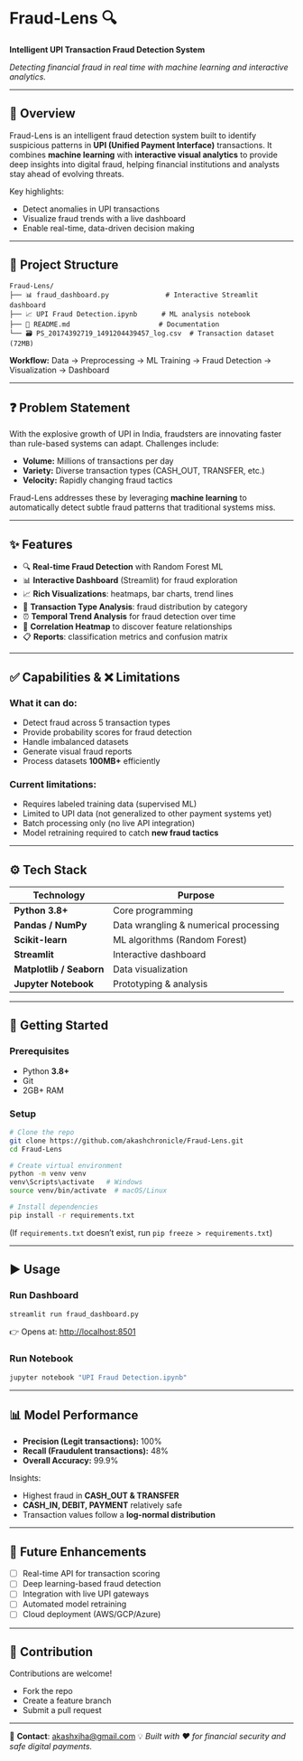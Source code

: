 
# Fraud-Lens 🔍

**Intelligent UPI Transaction Fraud Detection System**

*Detecting financial fraud in real time with machine learning and interactive analytics.*

---

## 📌 Overview

Fraud-Lens is an intelligent fraud detection system built to identify suspicious patterns in **UPI (Unified Payment Interface)** transactions.
It combines **machine learning** with **interactive visual analytics** to provide deep insights into digital fraud, helping financial institutions and analysts stay ahead of evolving threats.

Key highlights:

* Detect anomalies in UPI transactions
* Visualize fraud trends with a live dashboard
* Enable real-time, data-driven decision making

---

## 📂 Project Structure

```
Fraud-Lens/
├── 📊 fraud_dashboard.py              # Interactive Streamlit dashboard
├── 📈 UPI Fraud Detection.ipynb      # ML analysis notebook
├── 📄 README.md                      # Documentation
└── 🗃️ PS_20174392719_1491204439457_log.csv  # Transaction dataset (72MB)
```

**Workflow:** Data → Preprocessing → ML Training → Fraud Detection → Visualization → Dashboard

---

## ❓ Problem Statement

With the explosive growth of UPI in India, fraudsters are innovating faster than rule-based systems can adapt.
Challenges include:

* **Volume:** Millions of transactions per day
* **Variety:** Diverse transaction types (CASH\_OUT, TRANSFER, etc.)
* **Velocity:** Rapidly changing fraud tactics

Fraud-Lens addresses these by leveraging **machine learning** to automatically detect subtle fraud patterns that traditional systems miss.

---

## ✨ Features

* 🔍 **Real-time Fraud Detection** with Random Forest ML
* 📊 **Interactive Dashboard** (Streamlit) for fraud exploration
* 📈 **Rich Visualizations**: heatmaps, bar charts, trend lines
* 🎯 **Transaction Type Analysis**: fraud distribution by category
* ⏰ **Temporal Trend Analysis** for fraud detection over time
* 🔗 **Correlation Heatmap** to discover feature relationships
* 📋 **Reports**: classification metrics and confusion matrix

---

## ✅ Capabilities & ❌ Limitations

### What it can do:

* Detect fraud across 5 transaction types
* Provide probability scores for fraud detection
* Handle imbalanced datasets
* Generate visual fraud reports
* Process datasets **100MB+** efficiently

### Current limitations:

* Requires labeled training data (supervised ML)
* Limited to UPI data (not generalized to other payment systems yet)
* Batch processing only (no live API integration)
* Model retraining required to catch **new fraud tactics**

---

## ⚙️ Tech Stack

| Technology               | Purpose                               |
| ------------------------ | ------------------------------------- |
| **Python 3.8+**          | Core programming                      |
| **Pandas / NumPy**       | Data wrangling & numerical processing |
| **Scikit-learn**         | ML algorithms (Random Forest)         |
| **Streamlit**            | Interactive dashboard                 |
| **Matplotlib / Seaborn** | Data visualization                    |
| **Jupyter Notebook**     | Prototyping & analysis                |

---

## 🚀 Getting Started

### Prerequisites

* Python **3.8+**
* Git
* 2GB+ RAM

### Setup

```bash
# Clone the repo
git clone https://github.com/akashchronicle/Fraud-Lens.git
cd Fraud-Lens

# Create virtual environment
python -m venv venv
venv\Scripts\activate   # Windows
source venv/bin/activate  # macOS/Linux

# Install dependencies
pip install -r requirements.txt
```

(If `requirements.txt` doesn’t exist, run `pip freeze > requirements.txt`)

---

## ▶️ Usage

### Run Dashboard

```bash
streamlit run fraud_dashboard.py
```

👉 Opens at: [http://localhost:8501](http://localhost:8501)

### Run Notebook

```bash
jupyter notebook "UPI Fraud Detection.ipynb"
```

---

## 📊 Model Performance

* **Precision (Legit transactions):** 100%
* **Recall (Fraudulent transactions):** 48%
* **Overall Accuracy:** 99.9%

Insights:

* Highest fraud in **CASH\_OUT & TRANSFER**
* **CASH\_IN, DEBIT, PAYMENT** relatively safe
* Transaction values follow a **log-normal distribution**

---

## 📌 Future Enhancements

* [ ] Real-time API for transaction scoring
* [ ] Deep learning-based fraud detection
* [ ] Integration with live UPI gateways
* [ ] Automated model retraining
* [ ] Cloud deployment (AWS/GCP/Azure)

---

## 🤝 Contribution

Contributions are welcome!

* Fork the repo
* Create a feature branch
* Submit a pull request

---

📧 **Contact**: [akashxjha@gmail.com](mailto:akashxjha@gmail.com)
💡 *Built with ❤️ for financial security and safe digital payments.*

